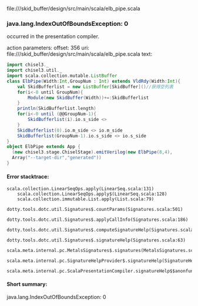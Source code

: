 file://<WORKSPACE>/skid_buffer/design/src/main/scala/elb_pipe.scala
### java.lang.IndexOutOfBoundsException: 0

occurred in the presentation compiler.

action parameters:
offset: 356
uri: file://<WORKSPACE>/skid_buffer/design/src/main/scala/elb_pipe.scala
text:
```scala
import chisel3._
import chisel3.util._
import scala.collection.mutable.ListBuffer
class ElbPipe(Width:Int,GroupNum : Int) extends VldRdy(Width:Int){
    val SkidBufferlist = new ListBuffer[SkidBuffer]()//获得空列表
    for(i<-0 until GroupNum){
        Module(new SkidBuffer(Width))+=:SkidBufferlist
    }
    println(SkidBufferlist.length)
    for(i<-0 until (@@GroupNum-1){
        SkidBufferlist(i).io.s_side <> 
    }
    SkidBufferlist(0).io.m_side <> io.m_side
    SkidBufferlist(GroupNum-1).io.s_side <> io.s_side
}
object ElbPipe extends App {
  (new chisel3.stage.ChiselStage).emitVerilog(new ElbPipe(8,4),
  Array("--target-dir","generated"))
}
```



#### Error stacktrace:

```
scala.collection.LinearSeqOps.apply(LinearSeq.scala:131)
	scala.collection.LinearSeqOps.apply$(LinearSeq.scala:128)
	scala.collection.immutable.List.apply(List.scala:79)
	dotty.tools.dotc.util.Signatures$.countParams(Signatures.scala:501)
	dotty.tools.dotc.util.Signatures$.applyCallInfo(Signatures.scala:186)
	dotty.tools.dotc.util.Signatures$.computeSignatureHelp(Signatures.scala:94)
	dotty.tools.dotc.util.Signatures$.signatureHelp(Signatures.scala:63)
	scala.meta.internal.pc.MetalsSignatures$.signatures(MetalsSignatures.scala:17)
	scala.meta.internal.pc.SignatureHelpProvider$.signatureHelp(SignatureHelpProvider.scala:51)
	scala.meta.internal.pc.ScalaPresentationCompiler.signatureHelp$$anonfun$1(ScalaPresentationCompiler.scala:388)
```
#### Short summary: 

java.lang.IndexOutOfBoundsException: 0